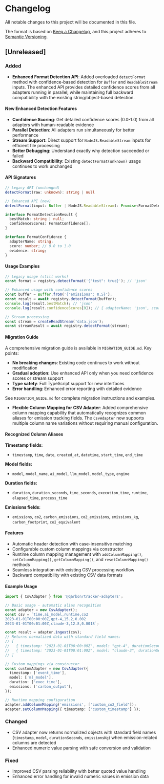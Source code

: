 # Changelog

All notable changes to this project will be documented in this file.

The format is based on [Keep a Changelog](https://keepachangelog.com/en/1.0.0/), and this project
adheres to [Semantic Versioning](https://semver.org/spec/v2.0.0.html).

## [Unreleased]

### Added

- **Enhanced Format Detection API**: Added overloaded `detectFormat` method with confidence-based
  detection for `Buffer` and `ReadableStream` inputs. The enhanced API provides detailed confidence
  scores from all adapters running in parallel, while maintaining full backward compatibility with
  the existing string/object-based detection.

#### New Enhanced Detection Features

- **Confidence Scoring**: Get detailed confidence scores (0.0-1.0) from all adapters with
  human-readable evidence
- **Parallel Detection**: All adapters run simultaneously for better performance
- **Stream Support**: Direct support for `NodeJS.ReadableStream` inputs for efficient file
  processing
- **Better Debugging**: Understand exactly why detection succeeded or failed
- **Backward Compatibility**: Existing `detectFormat(unknown)` usage continues to work unchanged

#### API Signatures

```typescript
// Legacy API (unchanged)
detectFormat(raw: unknown): string | null

// Enhanced API (new)
detectFormat(input: Buffer | NodeJS.ReadableStream): Promise<FormatDetectionResult>

interface FormatDetectionResult {
  bestMatch: string | null;
  confidenceScores: FormatConfidence[];
}

interface FormatConfidence {
  adapterName: string;
  score: number; // 0.0 to 1.0
  evidence: string;
}
```

#### Usage Examples

```typescript
// Legacy usage (still works)
const format = registry.detectFormat('{"test": true}'); // 'json'

// Enhanced usage with confidence scores
const buffer = Buffer.from('{"emissions": 0.5}');
const result = await registry.detectFormat(buffer);
console.log(result.bestMatch); // 'json'
console.log(result.confidenceScores[0]); // { adapterName: 'json', score: 0.95, evidence: '...' }

// Stream processing
const stream = createReadStream('data.json');
const streamResult = await registry.detectFormat(stream);
```

#### Migration Guide

A comprehensive migration guide is available in `MIGRATION_GUIDE.md`. Key points:

- **No breaking changes**: Existing code continues to work without modification
- **Gradual adoption**: Use enhanced API only when you need confidence scores or stream support
- **Type safety**: Full TypeScript support for new interfaces
- **Error handling**: Enhanced error reporting with detailed evidence

See `MIGRATION_GUIDE.md` for complete migration instructions and examples.

- **Flexible Column Mapping for CSV Adapter**: Added comprehensive column mapping capability that
  automatically recognizes common aliases for emission tracking fields. The `CsvAdapter` now
  supports multiple column name variations without requiring manual configuration.

#### Recognized Column Aliases

**Timestamp fields:**

- `timestamp`, `time`, `date`, `created_at`, `datetime`, `start_time`, `end_time`

**Model fields:**

- `model`, `model_name`, `ai_model`, `llm_model`, `model_type`, `engine`

**Duration fields:**

- `duration`, `duration_seconds`, `time_seconds`, `execution_time`, `runtime`, `elapsed_time`,
  `process_time`

**Emissions fields:**

- `emissions`, `co2`, `carbon_emissions`, `co2_emissions`, `emissions_kg`, `carbon_footprint`,
  `co2_equivalent`

#### Features

- Automatic header detection with case-insensitive matching
- Configurable custom column mappings via constructor
- Runtime column mapping management with `addColumnMapping()`, `setColumnMapping()`,
  `getColumnMapping()`, and `resetColumnMapping()` methods
- Seamless integration with existing CSV processing workflow
- Backward compatibility with existing CSV data formats

#### Example Usage

```typescript
import { CsvAdapter } from '@qarbon/tracker-adapters';

// Basic usage - automatic alias recognition
const adapter = new CsvAdapter();
const csv = `time,ai_model,runtime,co2
2023-01-01T00:00:00Z,gpt-4,15.2,0.002
2023-01-01T00:01:00Z,claude-3,12.8,0.0018`;

const result = adapter.ingest(csv);
// Returns normalized data with standard field names:
// [
//   { timestamp: "2023-01-01T00:00:00Z", model: "gpt-4", durationSeconds: 15.2, emissionsKg: 0.002 },
//   { timestamp: "2023-01-01T00:01:00Z", model: "claude-3", durationSeconds: 12.8, emissionsKg: 0.0018 }
// ]

// Custom mappings via constructor
const customAdapter = new CsvAdapter({
  timestamp: ['event_time'],
  model: ['ml_model'],
  duration: ['exec_time'],
  emissions: ['carbon_output'],
});

// Runtime mapping configuration
adapter.addColumnMapping('emissions', ['custom_co2_field']);
adapter.setColumnMapping({ timestamp: ['custom_timestamp'] });
```

### Changed

- CSV adapter now returns normalized objects with standard field names (`timestamp`, `model`,
  `durationSeconds`, `emissionsKg`) when emission-related columns are detected
- Enhanced numeric value parsing with safe conversion and validation

### Fixed

- Improved CSV parsing reliability with better quoted value handling
- Enhanced error handling for invalid numeric values in emission data
